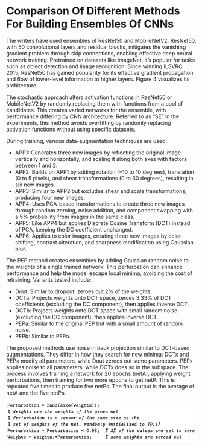 # Comparison Of Different Methods For Building Ensembles Of CNNs

The writers have used ensembles of ResNet50 and MobileNetV2. ResNet50, with 50 convolutional layers and residual blocks, mitigates the vanishing gradient problem through skip connections, enabling effective deep neural network training. Pretrained on datasets like ImageNet, it’s popular for tasks such as object detection and image recognition. Since winning ILSVRC 2015, ResNet50 has gained popularity for its effective gradient propagation and flow of lower-level information to higher layers. Figure 4 visualizes its architecture.

The stochastic approach alters activation functions in ResNet50 or MobileNetV2 by randomly replacing them with functions from a pool of candidates. This creates varied networks for the ensemble, with performance differing by CNN architecture. Referred to as “SE” in the experiments, this method avoids overfitting by randomly replacing activation functions without using specific datasets.

During training, various data-augmentation techniques are used:

- APP1: Generates three new images by reflecting the original image vertically and horizontally, and scaling it along both axes with factors between 1 and 2.
- APP2: Builds on APP1 by adding rotation (−10 to 10 degrees), translation (0 to 5 pixels), and shear transformations (0 to 30 degrees), resulting in six new images.
- APP3: Similar to APP2 but excludes shear and scale transformations, producing four new images.
- APP4: Uses PCA-based transformations to create three new images through random zeroing, noise addition, and component swapping with a 5% probability from images in the same class.
- APP5: Like APP4 but applies Discrete Cosine Transform (DCT) instead of PCA, keeping the DC coefficient unchanged.
- APP6: Applies to color images, creating three new images by color shifting, contrast alteration, and sharpness modification using Gaussian blur.

The PEP method creates ensembles by adding Gaussian random noise to the weights of a single trained network. This perturbation can enhance performance and help the model escape local minima, avoiding the cost of retraining. Variants tested include:

- Dout: Similar to dropout, zeroes out 2% of the weights.
- DCTa: Projects weights onto DCT space, zeroes 3.33% of DCT coefficients (excluding the DC component), then applies inverse DCT.
- DCTb: Projects weights onto DCT space with small random noise (excluding the DC component), then applies inverse DCT.
- PEPa: Similar to the original PEP but with a small amount of random noise.
- PEPb: Similar to PEPa.

The proposed methods use noise in back projection similar to DCT-based augmentations. They differ in how they search for new minima: DCTx and PEPx modify all parameters, while Dout zeroes out some parameters. PEPx applies noise to all parameters, while DCTx does so in the subspace. The process involves training a network for 20 epochs (netA), applying weight perturbations, then training for two more epochs to get netP. This is repeated five times to produce five netPs. The final output is the average of netA and the five netPs.

<p align="center">
    <img src="images/3.png" />
</p>
